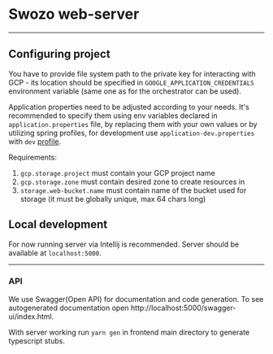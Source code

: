 # Swozo web-server

---

## Configuring project

You have to provide file system path to the private key for interacting with GCP - its location should be specified in `GOOGLE_APPLICATION_CREDENTIALS` environment variable (same one as for the orchestrator can be used).

Application properties need to be adjusted according to your needs. It's recommended to specify them using env variables declared in `application.properties` file, by replacing them with your own values or by utilizing spring profiles, for development use `application-dev.properties` with `dev` [profile](https://stackoverflow.com/questions/39738901/how-do-i-activate-a-spring-boot-profile-when-running-from-intellij).

Requirements:
1. `gcp.storage.project` must contain your GCP project name
2. `gcp.storage.zone` must contain desired zone to create resources in
3. `storage.web-bucket.name` must contain name of the bucket used for storage (it must be globally unique, max 64 chars long)
## Local development

For now running server via Intellij is recommended. Server should be available at `localhost:5000`.

---

### API

We use Swagger(Open API) for documentation and code generation.
To see autogenerated documentation open http://localhost:5000/swagger-ui/index.html.

With server working run `yarn gen` in frontend main directory to generate typescript stubs.